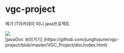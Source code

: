 # vgc-project
메가 IT아카데미 미니 java프로젝트

<div>
	<a href="https://www.youtube.com/watch?v=비디오id" target="_blank"><image src = "https://img.youtube.com/vi/비디오id/mqdefault.jpg"></a>	

</div>
	[javaDoc 보러가기] (https://github.com/junghojune/vgc-project/blob/master/VGC_Project/doc/index.html)
		
